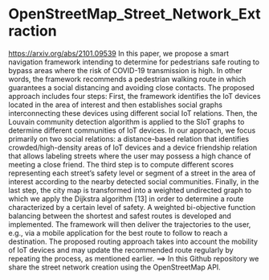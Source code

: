 # OpenStreetMap_Street_Network_Extraction
https://arxiv.org/abs/2101.09539
In this paper, we propose a smart navigation framework
intending to determine for pedestrians safe routing to bypass
areas where the risk of COVID-19 transmission is high. In
other words, the framework recommends a pedestrian walking
route in which guarantees a social distancing and avoiding
close contacts. The proposed approach includes four steps:
First, the framework identifies the IoT devices located in the
area of interest and then establishes social graphs interconnecting these devices using different social IoT relations. Then, the
Louvain community detection algorithm is applied to the SIoT
graphs to determine different communities of IoT devices. In
our approach, we focus primarily on two social relations: a
distance-based relation that identifies crowded/high-density areas of IoT devices and a device friendship relation that allows
labeling streets where the user may possess a high chance of
meeting a close friend. The third step is to compute different
scores representing each street’s safety level or segment of a
street in the area of interest according to the nearby detected
social communities. Finally, in the last step, the city map is
transformed into a weighted undirected graph to which we
apply the Dijkstra algorithm [13] in order to determine a
route characterized by a certain level of safety. A weighted
bi-objective function balancing between the shortest and safest
routes is developed and implemented. The framework will then
deliver the trajectories to the user, e.g., via a mobile application
for the best route to follow to reach a destination. The proposed
routing approach takes into account the mobility of IoT devices
and may update the recommended route regularly by repeating
the process, as mentioned earlier.
==> In this Github repository we share the street network creation using the OpenStreetMap API.
